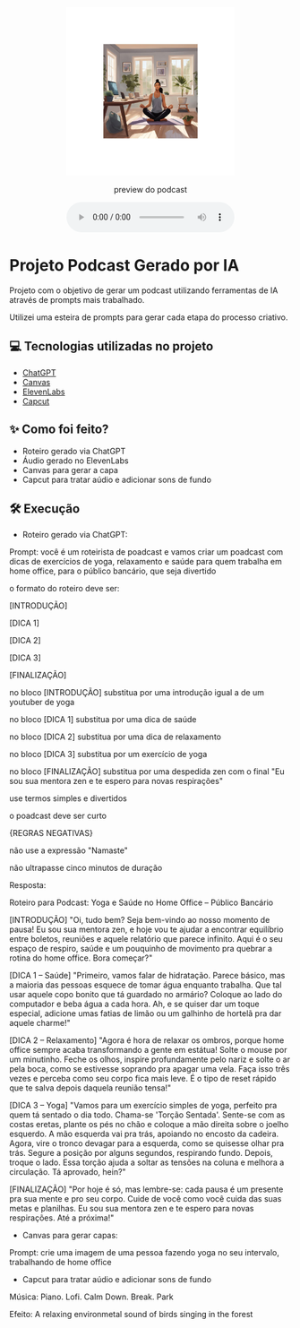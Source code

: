 <p align="center">
<img 
    src="./assets/1.jpg"
    width="300"
/>
</p>

<p align="center">
    preview do podcast
</p>

<div align="center">
    <audio src="output/Podcast Final.MP3" controls title="Podcast Final"></audio>
</div>

# Projeto Podcast Gerado por IA


Projeto com o objetivo de gerar um podcast utilizando ferramentas de IA através de prompts mais trabalhado.

Utilizei uma esteira de prompts para gerar cada etapa do processo criativo.

## 💻 Tecnologias utilizadas no projeto

- [ChatGPT](https://chat.openai.com/) 
- [Canvas](https://https://www.canva.com/)
- [ElevenLabs](https://beta.elevenlabs.io/)
- [Capcut](https://www.capcut.com/pt-br/)

## ✨ Como foi feito?

- Roteiro gerado via ChatGPT
- Áudio gerado no ElevenLabs
- Canvas para gerar a capa
- Capcut para tratar aúdio e adicionar sons de fundo

## 🛠️ Execução

- Roteiro gerado via ChatGPT:

Prompt: você é um roteirista de poadcast e vamos criar um poadcast com dicas de exercícios de yoga, relaxamento e saúde para quem trabalha em home office, para o público bancário, que seja divertido

o formato do roteiro deve ser:

[INTRODUÇÃO]

[DICA 1]

[DICA 2]

[DICA 3]

[FINALIZAÇÃO]

no bloco [INTRODUÇÃO] substitua por uma introdução igual a de um youtuber de yoga

no bloco [DICA 1] substitua por uma dica de saúde

no bloco [DICA 2] substitua por uma dica de relaxamento

no bloco [DICA 3] substitua por um exercício de yoga

no bloco [FINALIZAÇÃO] substitua por uma despedida zen com o final "Eu sou sua mentora zen e te espero para novas respirações"

use termos simples e divertidos

o poadcast deve ser curto

{REGRAS NEGATIVAS}

não use a expressão "Namaste"

não ultrapasse cinco minutos de duração

Resposta:

Roteiro para Podcast: Yoga e Saúde no Home Office – Público Bancário

[INTRODUÇÃO]
"Oi, tudo bem? Seja bem-vindo ao nosso momento de pausa! Eu sou sua mentora zen, e hoje vou te ajudar a encontrar equilíbrio entre boletos, reuniões e aquele relatório que parece infinito. Aqui é o seu espaço de respiro, saúde e um pouquinho de movimento pra quebrar a rotina do home office. Bora começar?"

[DICA 1 – Saúde]
"Primeiro, vamos falar de hidratação. Parece básico, mas a maioria das pessoas esquece de tomar água enquanto trabalha. Que tal usar aquele copo bonito que tá guardado no armário? Coloque ao lado do computador e beba água a cada hora. Ah, e se quiser dar um toque especial, adicione umas fatias de limão ou um galhinho de hortelã pra dar aquele charme!"

[DICA 2 – Relaxamento]
"Agora é hora de relaxar os ombros, porque home office sempre acaba transformando a gente em estátua! Solte o mouse por um minutinho. Feche os olhos, inspire profundamente pelo nariz e solte o ar pela boca, como se estivesse soprando pra apagar uma vela. Faça isso três vezes e perceba como seu corpo fica mais leve. É o tipo de reset rápido que te salva depois daquela reunião tensa!"

[DICA 3 – Yoga]
"Vamos para um exercício simples de yoga, perfeito pra quem tá sentado o dia todo. Chama-se 'Torção Sentada'. Sente-se com as costas eretas, plante os pés no chão e coloque a mão direita sobre o joelho esquerdo. A mão esquerda vai pra trás, apoiando no encosto da cadeira. Agora, vire o tronco devagar para a esquerda, como se quisesse olhar pra trás. Segure a posição por alguns segundos, respirando fundo. Depois, troque o lado. Essa torção ajuda a soltar as tensões na coluna e melhora a circulação. Tá aprovado, hein?"

[FINALIZAÇÃO]
"Por hoje é só, mas lembre-se: cada pausa é um presente pra sua mente e pro seu corpo. Cuide de você como você cuida das suas metas e planilhas. Eu sou sua mentora zen e te espero para novas respirações. Até a próxima!"

- Canvas para gerar capas:

Prompt: crie uma imagem de uma pessoa fazendo yoga no seu intervalo, trabalhando de home office

- Capcut para tratar aúdio e adicionar sons de fundo

Música: Piano. Lofi. Calm Down. Break. Park

Efeito: A relaxing environmetal sound of birds singing in the forest
